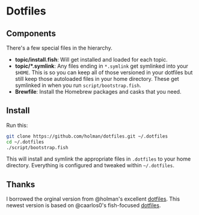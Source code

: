 # Dotfiles

## Components

There's a few special files in the hierarchy.

- **topic/install.fish**: Will get installed and loaded for each topic.
- **topic/\*.symlink**: Any files ending in `*.symlink` get symlinked into
  your `$HOME`. This is so you can keep all of those versioned in your dotfiles
  but still keep those autoloaded files in your home directory. These get
  symlinked in when you run `script/bootstrap.fish`.
- **Brewfile**: Install the Homebrew packages and casks that you need.

## Install

Run this:

```sh
git clone https://github.com/holman/dotfiles.git ~/.dotfiles
cd ~/.dotfiles
./script/bootstrap.fish
```

This will install and symlink the appropriate files in `.dotfiles` to your home directory.
Everything is configured and tweaked within `~/.dotfiles`.

## Thanks

I borrowed the orginal version from @holman's excellent [dotfiles](https://github.com/holman/dotfiles). This newest version is based on @caarlos0's fish-focused [dotfiles](https://github.com/caarlos0/dotfiles.fish).
